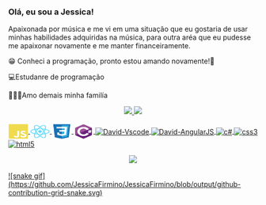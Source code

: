 ### Olá, eu sou a Jessica!

Apaixonada por música e me vi em uma situação que eu gostaria de usar minhas habilidades adquiridas na música, para outra aréa que eu pudesse me apaixonar novamente e me manter financeiramente. 
  
  😁 Conheci a programação, pronto estou amando novamente!💓
  
  💻Estudanre de programação
  
  👨‍👧‍👦Amo demais minha familía
  <div align="center">
  <a href="https://github.com/JessicaFirmino">
  <img height="180em" src="https://github-readme-stats.vercel.app/api?username=JessicaFirmino&show_icons=true&theme=cobalt&include_all_commits=true&count_private=true"/>
  <img height="180em" src="https://github-readme-stats.vercel.app/api/top-langs/?username=JessicaFirmino&layout=compact&langs_count=7&theme=cobalt"/>
</div>

<div style="display: inline_block"><br>
  <img align="center" alt="David-Js" height="30" width="40" src="https://raw.githubusercontent.com/devicons/devicon/master/icons/javascript/javascript-plain.svg">
  <img align="center" alt="David-React" height="30" width="40" src="https://raw.githubusercontent.com/devicons/devicon/master/icons/react/react-original.svg">
  <img align="center" alt="David-CSS" height="30" width="40" src="https://raw.githubusercontent.com/devicons/devicon/master/icons/css3/css3-original.svg">
  <img align="center" alt="David-Csharp" height="30" width="40" src="https://raw.githubusercontent.com/devicons/devicon/master/icons/csharp/csharp-original.svg"/>
  <img align="center" alt="David-Vscode" height="30" width="40" src="https://cdn.jsdelivr.net/gh/devicons/devicon/icons/vscode/vscode-original.svg" />
  <img align="center" alt="David-AngularJS" height="30" width="40" src="https://cdn.jsdelivr.net/gh/devicons/devicon/icons/angularjs/angularjs-original.svg" />
  <img align="center" alt="c#" height="30" width="40" src="https://cdn.jsdelivr.net/gh/devicons/devicon/icons/c/c-plain.svg" />
  <img align="center" alt="css3" height="30" width="40" src="https://cdn.jsdelivr.net/gh/devicons/devicon/icons/css3/css3-original.svg" />
  <img align="center" alt="html5" height="30" width="40" src="https://cdn.jsdelivr.net/gh/devicons/devicon/icons/html5/html5-original-wordmark.svg" />
          
  
  <p align="center">   <img alingn="center" src="https://profile-counter.glitch.me/Formandodev/count.svg" /></p>
  ![snake gif](https://github.com/JessicaFirmino/JessicaFirmino/blob/output/github-contribution-grid-snake.svg)
          
          

